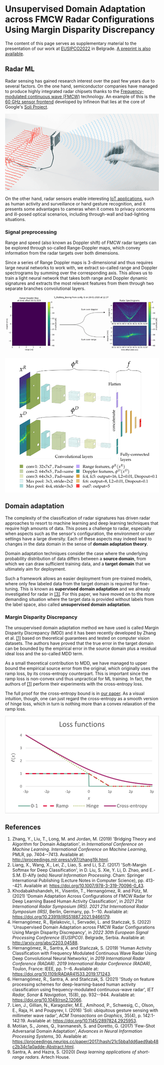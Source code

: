 # Unsupervised Domain Adaptation across FMCW Radar Configurations Using Margin Disparity Discrepancy

The content of this page serves as supplementary material to the presentation of our work at [EUSIPCO2022](https://2022.eusipco.org/) in Belgrade. [A preprint is also available][preprint].

[preprint]: https://arxiv.org/abs/2203.04588

## Radar ML

Radar sensing has gained research interest over the past few years due to several
factors. On the one hand, semiconductor companies have managed to produce highly
integrated radar chipsets thanks to the
[Frequency-modulated continuous
wave (FMCW)](https://www.infineon.com/dgdl/Infineon-Radar%20FAQ-PI-v02_00-EN.pdf?fileId=5546d46266f85d6301671c76d2a00614) technology. An example of this is the
[60 GHz sensor frontend](https://www.infineon.com/cms/en/product/promopages/60GHz/)
developed by Infineon that lies at the core of Google's [Soli Project](https://atap.google.com/soli/).

![Google's Soli Project](images/soli.gif)

On the other hand, radar sensors enable interesting
[IoT applications](https://www.infineon.com/cms/en/product/sensor/radar-sensors/radar-sensors-for-iot/), such as human activity and surveillance or hand gesture
recognition, and it presents some advantages to cameras when
it comes to privacy concerns and ill-posed optical scenarios, including
through-wall and bad-lighting situations.

### Signal preprocessing

Range and speed (also known as Doppler shift) of FMCW radar targets can
be explored through so-called Range-Doppler maps, which convey information
from the radar targets over both dimensions.

Since a series of Range Doppler maps is 3-dimensional and thus requires large neural networks to work with,
we extract so-called range and Doppler spectrograms by summing over
the corresponding axis. This allows us to train a light neural network that takes both range and
Doppler dynamic signatures and extracts the most relevant features from
them through two separate branches convolutional layers.

![Extraction of range and Doppler spectrograms from Range-Doppler maps](images/spectrograms.gif)

![CNN architecture details](images/cnn.svg)

## Domain adaptation

The complexity of the classification of radar signatures has driven radar approaches to
resort to machine learning and deep learning techniques that require
high amounts of data. This poses a challenge to radar, especially
when aspects such as the sensor's configuration, the environment or user
settings have a large diversity. Each of these aspects may indeed lead to changes in the data domain in the sense of **domain adaptation theory**.

Domain adaptation techniques consider the case where the underlying probability distribution of data differs
between a **source domain**, from which we can draw sufficient training
data, and a **target domain** that we ultimately aim for deployment.

Such a framework allows an easier deployment from pre-trained models,
where only few labeled data from the target domain is required for fine-tuning.
This is known as **supervised domain adaptation** and we
already investigated for radar in [[3]](#ref3). For this paper, we have
moved on to the more demanding situation where the target data is
provided without labels from the label space, also called **unsupervised
domain adaptation**.

### Margin Disparity Discrepancy 

The unsupervised domain adaptation
method we have used is called Margin Disparity Discrepancy (MDD) and it has been recently
developed by Zhang et al. [[1]](#ref1) based on theoretical guarantees and tested on
computer vision datasets. The authors have proved that the true error in the
target domain can be bounded by the empirical error in the source domain
plus a residual ideal loss and the so-called MDD term.

As a small theoretical contribution to MDD, we have managed to upper
bound the empirical source error from the original, which originally
uses the ramp loss, by its cross-entropy counterpart.
This is important since the ramp loss is non-convex und thus unpractical for ML training.
In fact, the authors of [[1]](#ref1) perform their experiments with the cross-entropy loss.

The full proof for the cross-entropy bound is in [our paper][preprint]. As a visual intuition,
though, one can just regard the cross-entropy as a smooth
version of hinge loss, which in turn is nothing more
than a convex relaxation of the ramp loss.

![Different loss functions](images/losses.svg)

## References

1.  <a id=ref1></a>Zhang, Y., Liu, T., Long, M. and Jordan, M. (2019) 'Bridging Theory
    and Algorithm for Domain Adaptation', in *International Conference
    on Machine Learning*. *International Conference on Machine
    Learning*, PMLR, pp. 7404--7413. Available at: <http://proceedings.mlr.press/v97/zhang19i.html>.
2.  Liang, X., Wang, X., Lei, Z., Liao, S. and Li, S.Z. (2017)
    'Soft-Margin Softmax for Deep Classification', in D. Liu, S. Xie, Y.
    Li, D. Zhao, and E.-S.M. El-Alfy (eds) *Neural Information
    Processing*. Cham: Springer International Publishing (Lecture Notes
    in Computer Science), pp. 413--421. Available at:
    <https://doi.org/10.1007/978-3-319-70096-0_43>.
3.  <a id=ref3></a>Khodabakhshandeh, H., Visentin, T., Hernangómez, R. and
    Pütz, M. (2021) 'Domain Adaptation Across Configurations of FMCW
    Radar for Deep Learning Based Human Activity Classification', in
    *2021 21st International Radar Symposium (IRS)*. *2021 21st
    International Radar Symposium (IRS)*, Berlin, Germany, pp. 1--10. Available at: <https://doi.org/10.23919/IRS51887.2021.9466179>.
4.  Hernangómez, R., Bjelakovic, I., Servadei, L. and
    Stańczak, S. (2022) 'Unsupervised Domain Adaptation across FMCW
    Radar Configurations Using Margin Disparity Discrepancy', in *2022
    30th European Signal Processing Conference (EUSIPCO)*. Belgrade,
    Serbia. Available at: <http://arxiv.org/abs/2203.04588>.
5.  Hernangómez, R., Santra, A. and Stańczak, S. (2019) 'Human Activity
    Classification with Frequency Modulated Continuous Wave Radar Using
    Deep Convolutional Neural Networks', in *2019 International Radar
    Conference (RADAR)*. *2019 International Radar Conference (RADAR)*,
    Toulon, France: IEEE, pp. 1--6. Available at:
    <https://doi.org/10.1109/RADAR41533.2019.171243>.
6.  Hernangómez, R., Santra, A. and Stańczak, S. (2021) 'Study on
    feature processing schemes for deep-learning-based human activity
    classification using frequency-modulated continuous-wave radar',
    *IET Radar, Sonar & Navigation*, 15(8), pp. 932--944. Available at:
    <https://doi.org/10.1049/rsn2.12066>.
7.  Lien, J., Gillian, N., Karagozler, M.E., Amihood, P., Schwesig, C.,
    Olson, E., Raja, H. and Poupyrev, I. (2016) 'Soli: ubiquitous
    gesture sensing with millimeter wave radar', *ACM Transactions on
    Graphics*, 35(4), p. 142:1-142:19. Available at:
    <https://doi.org/10.1145/2897824.2925953>.
8.  Motiian, S., Jones, Q., Iranmanesh, S. and Doretto, G. (2017)
    'Few-Shot Adversarial Domain Adaptation', *Advances in Neural
    Information Processing Systems*, 30. Available at:
    <https://proceedings.neurips.cc/paper/2017/hash/21c5bba1dd6aed9ab48c2b34c1a0adde-Abstract.html>.
9.  Santra, A. and Hazra, S. (2020) *Deep learning applications of
    short-range radars*. Artech House.

